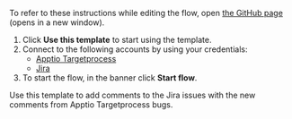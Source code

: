 To refer to these instructions while editing the flow, open [the GitHub page](https://github.com/ot4i/app-connect-templates/blob/main/resources/markdown/Add%20comments%20to%20the%20Jira%20issues%20with%20the%20new%20comments%20from%20Apptio%20Targetprocess%20bugs_instructions.md) (opens in a new window).

1. Click **Use this template** to start using the template.
2. Connect to the following accounts by using your credentials:
   - [Apptio Targetprocess](https://www.ibm.com/docs/en/app-connect/containers_cd?topic=apps-apptio-targetprocess)
   - [Jira](https://www.ibm.com/docs/en/app-connect/containers_cd?topic=apps-jira)   
3. To start the flow, in the banner click **Start flow**.

Use this template to add comments to the Jira issues with the new comments from Apptio Targetprocess bugs.